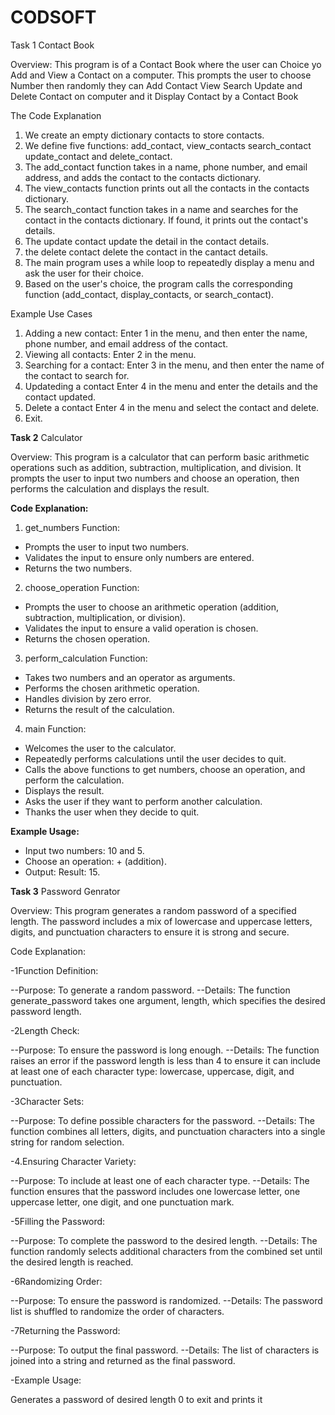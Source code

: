 # CODSOFT
Task 1 Contact Book

Overview: This program is of a Contact Book where the user can Choice yo Add and View a Contact on a computer. This prompts the user to choose Number then randomly they can Add Contact View Search Update and Delete Contact on computer and it Display Contact by a Contact Book

The Code Explanation

1. We create an empty dictionary contacts to store contacts.
2. We define five functions: add_contact, view_contacts search_contact update_contact and delete_contact.
3. The add_contact function takes in a name, phone number, and email address, and adds the contact to the contacts dictionary.
4. The view_contacts function prints out all the contacts in the contacts dictionary.
5. The search_contact function takes in a name and searches for the contact in the contacts dictionary. If found, it prints out the contact's details.
6. The update contact update the detail in the contact details.
7. the delete contact delete the contact in the cantact details.
8. The main program uses a while loop to repeatedly display a menu and ask the user for their choice.
9. Based on the user's choice, the program calls the corresponding function (add_contact, display_contacts, or search_contact).

Example Use Cases
1. Adding a new contact: Enter 1 in the menu, and then enter the name, phone number, and email address of the contact.
2. Viewing all contacts: Enter 2 in the menu.
3. Searching for a contact: Enter 3 in the menu, and then enter the name of the contact to search for.
4. Updateding a contact Enter 4 in the menu and enter the details and the contact updated.
5. Delete a contact Enter 4 in the menu and select the contact and delete.
6. Exit.


**Task 2**
 Calculator 

Overview:
This program is a calculator that can perform basic arithmetic operations such as addition, subtraction, multiplication, and division. It prompts the user to input two numbers and choose an operation, then performs the calculation and displays the result.

**Code Explanation:**

1. get_numbers Function:
- Prompts the user to input two numbers.
- Validates the input to ensure only numbers are entered.
- Returns the two numbers.

2. choose_operation Function:
- Prompts the user to choose an arithmetic operation (addition, subtraction, multiplication, or division).
- Validates the input to ensure a valid operation is chosen.
- Returns the chosen operation.

3. perform_calculation Function:
- Takes two numbers and an operator as arguments.
- Performs the chosen arithmetic operation.
- Handles division by zero error.
- Returns the result of the calculation.

4. main Function:
- Welcomes the user to the calculator.
- Repeatedly performs calculations until the user decides to quit.
- Calls the above functions to get numbers, choose an operation, and perform the calculation.
- Displays the result.
- Asks the user if they want to perform another calculation.
- Thanks the user when they decide to quit.

**Example Usage:**
- Input two numbers: 10 and 5.
- Choose an operation: + (addition).
- Output: Result: 15.




**Task 3**
Password Genrator

Overview: This program generates a random password of a specified length. The password includes a mix of lowercase and uppercase letters, digits, and punctuation characters to ensure it is strong and secure.

Code Explanation:

-1Function Definition:

--Purpose: To generate a random password. --Details: The function generate_password takes one argument, length, which specifies the desired password length.

-2Length Check:

--Purpose: To ensure the password is long enough. --Details: The function raises an error if the password length is less than 4 to ensure it can include at least one of each character type: lowercase, uppercase, digit, and punctuation.

-3Character Sets:

--Purpose: To define possible characters for the password. --Details: The function combines all letters, digits, and punctuation characters into a single string for random selection.

-4.Ensuring Character Variety:

--Purpose: To include at least one of each character type. --Details: The function ensures that the password includes one lowercase letter, one uppercase letter, one digit, and one punctuation mark.

-5Filling the Password:

--Purpose: To complete the password to the desired length. --Details: The function randomly selects additional characters from the combined set until the desired length is reached.

-6Randomizing Order:

--Purpose: To ensure the password is randomized. --Details: The password list is shuffled to randomize the order of characters.

-7Returning the Password:

--Purpose: To output the final password. --Details: The list of characters is joined into a string and returned as the final password.

-Example Usage:


Generates a password of desired length 0 to exit  and prints it





